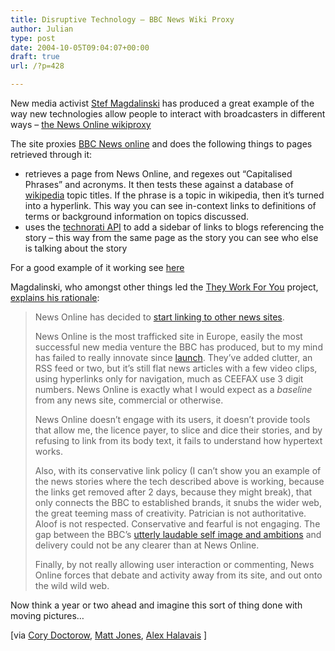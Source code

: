 ```yaml
---
title: Disruptive Technology – BBC News Wiki Proxy
author: Julian
type: post
date: 2004-10-05T09:04:07+00:00
draft: true
url: /?p=428

---
```

New media activist [Stef Magdalinski][1] has produced a great example of the way new technologies allow people to interact with broadcasters in different ways &#8211; [the News Online wikiproxy][2]

The site proxies [BBC News online][3] and does the following things to pages retrieved through it:

  * retrieves a page from News Online, and regexes out &#8220;Capitalised Phrases&#8221; and acronyms. It then tests these against a database of [wikipedia][4] topic titles. If the phrase is a topic in wikipedia, then it&#8217;s turned into a hyperlink. This way you can see in-context links to definitions of terms or background information on topics discussed.
  * uses the  [technorati API][5] to add a sidebar of links to blogs referencing the story &#8211; this way from the same page as the story you can see who else is talking about the story

For a good example of it working see [here][6]

Magdalinski, who amongst other things led the [They Work For You][7] project, [explains his rationale][8]:

<blockquote cite="https://www.whitelabel.org/archives/002248.html">
  <p>
    News Online has decided to <a href="https://news.bbc.co.uk/1/hi/help/3676692.stm" target=_blank class=blines3 title="Link outside of this blog">start linking to other news sites</a>.
  </p>
  
  <p>
    News Online is the most trafficked site in Europe, easily the most successful new media venture the BBC has produced, but to my mind has failed to really innovate since <a href="https://web.archive.org/web/19981201052808/https://www.news.bbc.co.uk/" target=_blank class=blines3 title="Link outside of this blog"> launch</a>. They&#8217;ve added clutter, an RSS feed or two, but it&#8217;s still flat news articles with a few video clips, using hyperlinks only for navigation, much as CEEFAX use 3 digit numbers. News Online is exactly what I would expect as a <em>baseline</em> from any news site, commercial or otherwise.
  </p>
  
  <p>
    News Online doesn&#8217;t engage with its users, it doesn&#8217;t provide tools that allow me, the licence payer, to slice and dice their stories, and by refusing to link from its body text, it fails to understand how hypertext works.
  </p>
  
  <p>
    Also, with its conservative link policy (I can&#8217;t show you an example of the news stories where the tech described above is working, because the links get removed after 2 days, because they might break), that only connects the BBC to established brands, it snubs the wider web, the great teeming mass of creativity. Patrician is not authoritative. Aloof is not respected. Conservative and fearful is not engaging. The gap between the BBC&#8217;s <a href="https://www.bbc.co.uk/thefuture/text/bbc_bpv_complete.html" target=_blank class=blines3 title="Link outside of this blog">utterly laudable self image and ambitions</a> and delivery could not be any clearer than at News Online.
  </p>
  
  <p>
    Finally, by not really allowing user interaction or commenting, News Online forces that debate and activity away from its site, and out onto the wild wild web.
  </p>
</blockquote>

Now think a year or two ahead and imagine this sort of thing done with moving pictures&#8230;

[via [Cory Doctorow][9], [Matt Jones][10], [Alex Halavais][11] ]

 [1]: https://www.whitelabel.org/
 [2]: https://www.whitelabel.org/wp/wikiproxy.php "the News Online Wiki proxy"
 [3]: https://news.bbc.co.uk
 [4]: https://en.wikipedia.org/wiki/Main_Page
 [5]: https://www.technorati.com
 [6]: https://www.whitelabel.org/wp/wikiproxy.php?url=https://news.bbc.co.uk/1/hi/uk_politics/3711092.stm
 [7]: https://www.theyworkforyou.com/
 [8]: https://www.whitelabel.org/archives/002248.html
 [9]: https://www.boingboing.net/2004/10/04/bbc_news_proxy_makes.html
 [10]: https://blackbeltjones.typepad.com/work/2004/10/bbc_news_online.html
 [11]: https://alex.halavais.net/news/index.php?p=846